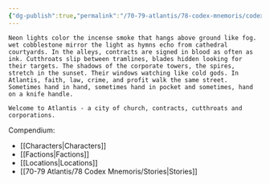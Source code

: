 ```yaml
---
{"dg-publish":true,"permalink":"/70-79-atlantis/78-codex-mnemoris/codex-mnemoris-home/","tags":["gardenEntry"]}
---
```


	Neon lights color the incense smoke that hangs above ground like fog. wet cobblestone mirror the light as hymns echo from cathedral courtyards. In the alleys, contracts are signed in blood as often as ink. Cutthroats slip between tramlines, blades hidden looking for their targets. The shadows of the corporate towers, the spires, stretch in the sunset. Their windows watching like cold gods. In Atlantis, faith, law, crime, and profit walk the same street. Sometimes hand in hand, sometimes hand in pocket and sometimes, hand on a knife handle.
	
	Welcome to Atlantis - a city of church, contracts, cutthroats and corporations.

Compendium:
- [[Characters\|Characters]]
- [[Factions\|Factions]]
- [[Locations\|Locations]]
- [[70-79 Atlantis/78 Codex Mnemoris/Stories\|Stories]]
